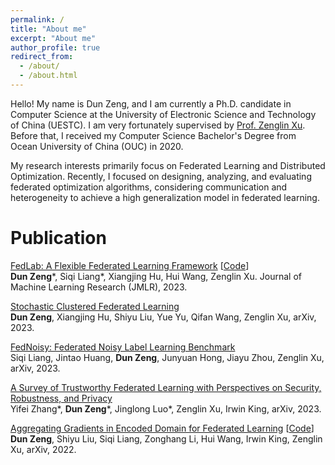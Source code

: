 ```yaml
---
permalink: /
title: "About me"
excerpt: "About me"
author_profile: true
redirect_from: 
  - /about/
  - /about.html
---
```


Hello! My name is Dun Zeng, and I am currently a Ph.D. candidate in Computer Science at the University of Electronic Science and Technology of China (UESTC). I am very fortunately supervised by [Prof. Zenglin Xu](https://scholar.google.com/citations?hl=zh-CN&user=gF0H9nEAAAAJ). Before that, I received my Computer Science Bachelor's Degree from Ocean University of China (OUC) in 2020.

My research interests primarily focus on Federated Learning and Distributed Optimization. Recently, I focused on designing, analyzing, and evaluating federated optimization algorithms, considering communication and heterogeneity to achieve a high generalization model in federated learning.

Publication
======

[FedLab: A Flexible Federated Learning Framework](https://www.jmlr.org/papers/volume24/22-0440/22-0440.pd) [[Code](https://github.com/SMILELab-FL/FedLab)]  
**Dun Zeng**\*, Siqi Liang\*, Xiangjing Hu, Hui Wang, Zenglin Xu. Journal of Machine Learning Research (JMLR), 2023. 

[Stochastic Clustered Federated Learning](https://arxiv.org/abs/2303.00897)  
**Dun Zeng**, Xiangjing Hu, Shiyu Liu, Yue Yu, Qifan Wang, Zenglin Xu, arXiv, 2023.

[FedNoisy: Federated Noisy Label Learning Benchmark](https://arxiv.org/abs/2306.11650)  
Siqi Liang, Jintao Huang, **Dun Zeng**, Junyuan Hong, Jiayu Zhou, Zenglin Xu, arXiv, 2023.

[A Survey of Trustworthy Federated Learning with Perspectives on Security, Robustness, and Privacy](https://arxiv.org/abs/2302.10637)  
Yifei Zhang\*, **Dun Zeng**\*, Jinglong Luo\*, Zenglin Xu, Irwin King, arXiv, 2023.  

[Aggregating Gradients in Encoded Domain for Federated Learning](https://arxiv.org/abs/2205.13216)  [[Code](https://github.com/Zengdun-cs/Encoded-Gradient-Aggregation)]    
**Dun Zeng**, Shiyu Liu, Siqi Liang, Zonghang Li, Hui Wang, Irwin King, Zenglin Xu, arXiv, 2022.
